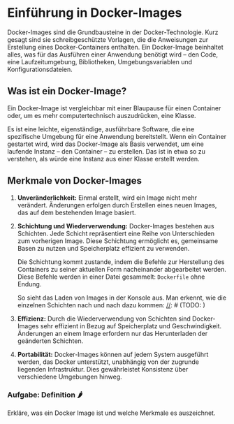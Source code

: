 # Einführung in Docker-Images

Docker-Images sind die Grundbausteine in der Docker-Technologie. Kurz gesagt sind sie schreibgeschützte Vorlagen,
die die Anweisungen zur Erstellung eines Docker-Containers enthalten. Ein Docker-Image beinhaltet alles, was für das
Ausführen einer Anwendung benötigt wird – den Code, eine Laufzeitumgebung, Bibliotheken, Umgebungsvariablen und
Konfigurationsdateien.

## Was ist ein Docker-Image?

Ein Docker-Image ist vergleichbar mit einer Blaupause für einen Container oder, um es mehr computertechnisch
auszudrücken, eine Klasse.

Es ist eine leichte, eigenständige, ausführbare Software, die eine spezifische Umgebung für eine Anwendung bereitstellt.
Wenn ein Container gestartet wird, wird das Docker-Image als Basis verwendet, um eine laufende Instanz – den Container –
zu erstellen. Das ist in etwa so zu verstehen, als würde eine Instanz aus einer Klasse erstellt werden.

## Merkmale von Docker-Images

1. **Unveränderlichkeit:** Einmal erstellt, wird ein Image nicht mehr verändert. Änderungen erfolgen durch Erstellen
   eines neuen Images, das auf dem bestehenden Image basiert.

2. **Schichtung und Wiederverwendung:** Docker-Images bestehen aus Schichten. Jede Schicht repräsentiert eine Reihe von
   Unterschieden zum vorherigen Image. Diese Schichtung ermöglicht es, gemeinsame Basen zu nutzen und Speicherplatz
   effizient zu verwenden.

   Die Schichtung kommt zustande, indem die Befehle zur Herstellung des Containers zu seiner aktuellen Form nacheinander
   abgearbeitet werden. Diese Befehle werden in einer Datei gesammelt: `Dockerfile` ohne Endung.

   So sieht das Laden von Images in der Konsole aus. Man erkennt, wie die einzelnen Schichten nach und nach dazu kommen:
  [//]: # (TODO: )
3. **Effizienz:** Durch die Wiederverwendung von Schichten sind Docker-Images sehr effizient in Bezug auf Speicherplatz
   und Geschwindigkeit. Änderungen an einem Image erfordern nur das Herunterladen der geänderten Schichten.

4. **Portabilität:** Docker-Images können auf jedem System ausgeführt werden, das Docker unterstützt, unabhängig von der
   zugrunde liegenden Infrastruktur. Dies gewährleistet Konsistenz über verschiedene Umgebungen hinweg.

[//]: # ()

[//]: # (TODO: Ich könnte diese Aufgabe jetzt nicht wirklich beantworten, außer die obigen Punkte zu wiederholen. )

[//]: # (   - stimmt, mehr soll es auch gar nicht sein. Deswegen auch nur ein Chilli. Wiederholen mit eigenen Worten festigt das Wissen.)

[//]: # ()

[//]: # (TODO: Aufgaben haben die Form: ### Aufgabe: Überschrift mit Chillis, in der nächsten Zeile dann den Aufgabentext.)

[//]: # (   - ok)

### **Aufgabe: Definition 🌶️**

Erkläre, was ein Docker Image ist und welche Merkmale es auszeichnet.
